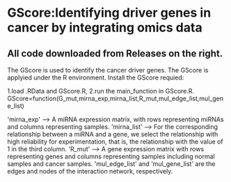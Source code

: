 # GScore:Identifying driver genes in cancer by integrating omics data

## All code downloaded from Releases on the right.

The GScore is used to identify the cancer driver genes.
The GScore is applyied under the R environment.
Install the GScore requied:

1.load  .RData   and GScore.R,
2.run the main_function in GScore.R.
GScore=function(G_mut,mirna_exp,mirna_list,R_mut,mul_edge_list,mul_gene_list)

'mirna_exp' --> A miRNA expression matrix, with rows representing miRNAs and columns representing samples.
'mirna_list' --> For the corresponding relationship between a miRNA and a gene, we select the relationship with high reliability for experimentation, that is, the relationship with the value of 1 in the third column.
'R_mut' --> A gene expression matrix with rows representing genes and columns representing samples including normal samples and cancer samples.
'mul_edge_list' and 'mul_gene_list' are the edges and nodes of the interaction network, respectively.

